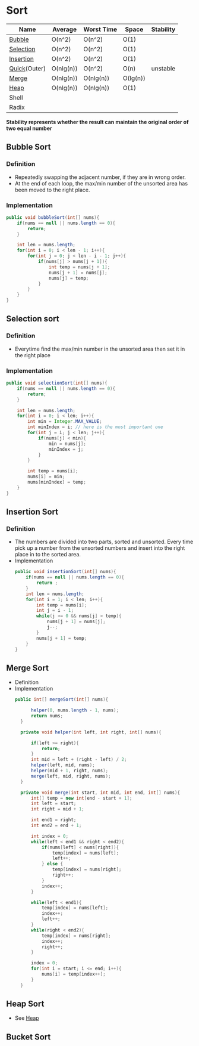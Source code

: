 # Sort
| Name                        | Average   | Worst Time | Space    | Stability |
| --------------------------- | --------- | ---------- | -------- | --------- |
| [Bubble](#bubbleSort)       | O(n^2)    | O(n^2)     | O(1)     |           |
| [Selection](#SelectionSort) | O(n^2)    | O(n^2)     | O(1)     |           |
| [Insertion](#insertionSort) | O(n^2)    | O(n^2)     | O(1)     |           |
| [Quick](#quickSort)(Outer)  | O(nlg(n)) | O(n^2)     | O(n)     | unstable  |
| [Merge](#mergeSort)         | O(nlg(n)) | O(nlg(n))  | O(lg(n)) |           |
| [Heap](#heapSort)           | O(nlg(n)) | O(nlg(n))  | O(1)     |           |
| Shell                       |           |            |          |           |
| Radix                            |           |            |          |           |

**Stability represents whether the result can maintain the original order of two equal number**
## <div id = "bubbleSort">Bubble Sort</div>
### Definition
  - Repeatedly swapping the adjacent number, if they are in wrong order.
  - At the end of each loop, the max/min number of the unsorted area has been moved to the right place.
### Implementation
  ```java
  public void bubbleSort(int[] nums){
      if(nums == null || nums.length == 0){
          return;
      }

      int len = nums.length;
      for(int i = 0; i < len - 1; i++){
          for(int j = 0; j < len - i - 1; j++){
              if(nums[j] > nums[j + 1]){
                  int temp = nums[j + 1];
                  nums[j + 1] = nums[j];
                  nums[j] = temp;
              }
          }
      }
  }
  ```
## <div id="selectionSort">Selection sort</div>
### Definition
- Everytime find the max/min number in the unsorted area then set it in the right place
### Implementation
```java
public void selectionSort(int[] nums){
    if(nums == null || nums.length == 0){
        return;
    }

    int len = nums.length;
    for(int i = 0; i < len; i++){
        int min = Integer.MAX_VALUE;
        int minIndex = i; // here is the most important one
        for(int j = i; j < len; j++){
            if(nums[j] < min){
                min = nums[j];
                minIndex = j;
            }
        }

        int temp = nums[i];
        nums[i] = min;
        nums[minIndex] = temp;
    }
}
```

## <div id = "insertionSort">Insertion Sort</div>
### Definition
- The numbers are divided into two parts, sorted and unsorted. Every time pick up a number from the unsorted numbers and insert into the right place in to the sorted area.
- Implementation
  ```java
  public void insertionSort(int[] nums){
      if(nums == null || nums.length == 0){
          return ;
      }
      int len = nums.length;
      for(int i = 1; i < len; i++){
          int temp = nums[i];
          int j = i - 1;
          while(j >= 0 && nums[j] > temp){
              nums[j + 1] = nums[j];
              j--;
          }
          nums[j + 1] = temp;
      }
  }
  ```
## Merge Sort
- Definition
- Implementation
  ```java
  public int[] mergeSort(int[] nums){

        helper(0, nums.length - 1, nums);
        return nums;
    }

    private void helper(int left, int right, int[] nums){

        if(left >= right){
            return;
        }
        int mid = left + (right - left) / 2;
        helper(left, mid, nums);
        helper(mid + 1, right, nums);
        merge(left, mid, right, nums);
    }

    private void merge(int start, int mid, int end, int[] nums){
        int[] temp = new int[end - start + 1];
        int left = start;
        int right = mid + 1;

        int end1 = right;
        int end2 = end + 1;

        int index = 0;
        while(left < end1 && right < end2){
            if(nums[left] < nums[right]){
                temp[index] = nums[left];
                left++;
            } else {
                temp[index] = nums[right];
                right++;
            }
            index++;
        }

        while(left < end1){
            temp[index] = nums[left];
            index++;
            left++;
        }
        while(right < end2){
            temp[index] = nums[right];
            index++;
            right++;
        }

        index = 0;
        for(int i = start; i <= end; i++){
            nums[i] = temp[index++];
        }
    }

  ```

## Heap Sort
- See [Heap](.../Heap.md/#heapSort)

## Bucket Sort
